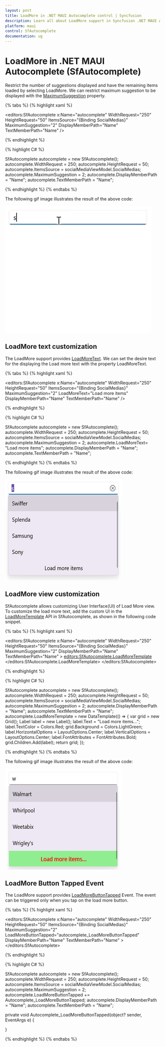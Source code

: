 ```yaml
---
layout: post
title: LoadMore in .NET MAUI Autocomplete control | Syncfusion
description: Learn all about LoadMore support in Syncfusion .NET MAUI Autocomplete (SfAutocomplete) control and more here.
platform: maui
control: SfAutocomplete
documentation: ug
---
```


# LoadMore in .NET MAUI Autocomplete (SfAutocomplete)

Restrict the number of suggestions displayed and have the remaining items loaded by selecting LoadMore. We can restrict maximum suggestion to be displayed with the [MaximumSuggestion](https://help.syncfusion.com/cr/maui/Syncfusion.Maui.Inputs.DropDownControls.DropDownListBase.html#Syncfusion_Maui_Inputs_DropDownControls_DropDownListBase_MaximumSuggestion) property.

{% tabs %}
{% highlight xaml %}

 <editors:SfAutocomplete x:Name="autocomplete"
                         WidthRequest="250"
                         HeightRequest="50"
                         ItemsSource="{Binding SocialMedias}"
                         MaximumSuggestion="2"
                         DisplayMemberPath="Name"
                         TextMemberPath="Name" />

{% endhighlight %}

{% highlight C# %}

SfAutocomplete autocomplete = new SfAutocomplete();
autocomplete.WidthRequest = 250;
autocomplete.HeightRequest = 50;
autocomplete.ItemsSource = socialMediaViewModel.SocialMedias;
autocomplete.MaximumSuggestion = 2;
autocomplete.DisplayMemberPath = "Name";
autocomplete.TextMemberPath = "Name";

{% endhighlight %}
{% endtabs %}

The following gif image illustrates the result of the above code:

![.NET MAUI Autocomplete LoadMore support](Images/Maximum-display-item-with-Expander/LoadMore.gif)

## LoadMore text customization

The LoadMore support provides [LoadMoreText](https://help.syncfusion.com/cr/maui/Syncfusion.Maui.Inputs.DropDownControls.DropDownListBase.html#Syncfusion_Maui_Inputs_DropDownControls_DropDownListBase_LoadMoreText). We can set the desire text for the displaying the Load more text with the property LoadMoreText.

{% tabs %}
{% highlight xaml %}

 <editors:SfAutocomplete x:Name="autocomplete"
                         WidthRequest="250"
                         HeightRequest="50"
                         ItemsSource="{Binding SocialMedias}"
                         MaximumSuggestion="2"
                         LoadMoreText="Load more items"
                         DisplayMemberPath="Name"
                         TextMemberPath="Name" />

{% endhighlight %}

{% highlight C# %}

SfAutocomplete autocomplete = new SfAutocomplete();
autocomplete.WidthRequest = 250;
autocomplete.HeightRequest = 50;
autocomplete.ItemsSource = socialMediaViewModel.SocialMedias;
autocomplete.MaximumSuggestion = 2;
autocomplete.LoadMoreText= "Load more items";
autocomplete.DisplayMemberPath = "Name";
autocomplete.TextMemberPath = "Name";

{% endhighlight %}
{% endtabs %}

The following gif image illustrates the result of the above code:

![.NET MAUI Autocomplete LoadMoreText](Images/Maximum-display-item-with-Expander/LoadMoreText.png)

## LoadMore view customization

SfAutocomplete allows customizing User Interface(UI) of Load More view. To customize the load more text, add the custom UI in the [LoadMoreTemplate](https://help.syncfusion.com/cr/maui/Syncfusion.Maui.Inputs.DropDownControls.DropDownListBase.html#Syncfusion_Maui_Inputs_DropDownControls_DropDownListBase_LoadMoreTemplate) API in SfAutocomplete, as shown in the following code snippet.

{% tabs %}
{% highlight xaml %}

 <editors:SfAutocomplete x:Name="autocomplete"
                         WidthRequest="250"
                         HeightRequest="50"
                         ItemsSource="{Binding SocialMedias}"
                         MaximumSuggestion="2"
                         DisplayMemberPath="Name"
                         TextMemberPath="Name" >
                <editors:SfAutocomplete.LoadMoreTemplate>
                    <DataTemplate>
                        <Grid BackgroundColor="LightGreen">
                            <Label Text="Load more items..." VerticalOptions="Center" FontAttributes="Bold" HorizontalOptions="Center" TextColor="Red"/>
                        </Grid>
                    </DataTemplate>
                </editors:SfAutocomplete.LoadMoreTemplate>
            </editors:SfAutocomplete>

{% endhighlight %}

{% highlight C# %}

SfAutocomplete autocomplete = new SfAutocomplete();
autocomplete.WidthRequest = 250;
autocomplete.HeightRequest = 50;
autocomplete.ItemsSource = socialMediaViewModel.SocialMedias;
autocomplete.MaximumSuggestion = 2;
autocomplete.DisplayMemberPath = "Name";
autocomplete.TextMemberPath = "Name";
autocomplete.LoadMoreTemplate = new DataTemplate(() =>
{
    var grid = new Grid();
    Label label = new Label();
    label.Text = "Load more items...";
    label.TextColor = Colors.Red;
    grid.Background = Colors.LightGreen;
    label.HorizontalOptions = LayoutOptions.Center;
    label.VerticalOptions = LayoutOptions.Center;
    label.FontAttributes = FontAttributes.Bold;
    grid.Children.Add(label);
    return grid;
});

{% endhighlight %}
{% endtabs %}

The following gif image illustrates the result of the above code:

![.NET MAUI Autocomplete LoadMoreTemplate](Images/Maximum-display-item-with-Expander/LoadMoreTemplate.png)

## LoadMore Button Tapped Event

The LoadMore support provides [LoadMoreButtonTapped](https://help.syncfusion.com/cr/maui/Syncfusion.Maui.Inputs.DropDownControls.DropDownListBase.html#Syncfusion_Maui_Inputs_DropDownControls_DropDownListBase_LoadMoreButtonTapped) Event. The event can be triggered only when you tap on the load more button.

{% tabs %}
{% highlight xaml %}

 <editors:SfAutocomplete x:Name="autocomplete"
                         WidthRequest="250"
                         HeightRequest="50"
                         ItemsSource="{Binding SocialMedias}"
                         MaximumSuggestion="2"
                         LoadMoreButtonTapped="autocomplete_LoadMoreButtonTapped"
                         DisplayMemberPath="Name"
                         TextMemberPath="Name" >
             </editors:SfAutocomplete>

{% endhighlight %}

{% highlight C# %}

SfAutocomplete autocomplete = new SfAutocomplete();
autocomplete.WidthRequest = 250;
autocomplete.HeightRequest = 50;
autocomplete.ItemsSource = socialMediaViewModel.SocialMedias;
autocomplete.MaximumSuggestion = 2;
autocomplete.LoadMoreButtonTapped += Autocomplete_LoadMoreButtonTapped;
autocomplete.DisplayMemberPath = "Name";
autocomplete.TextMemberPath = "Name";

private void Autocomplete_LoadMoreButtonTapped(object? sender, EventArgs e)
{

}

{% endhighlight %}
{% endtabs %}


